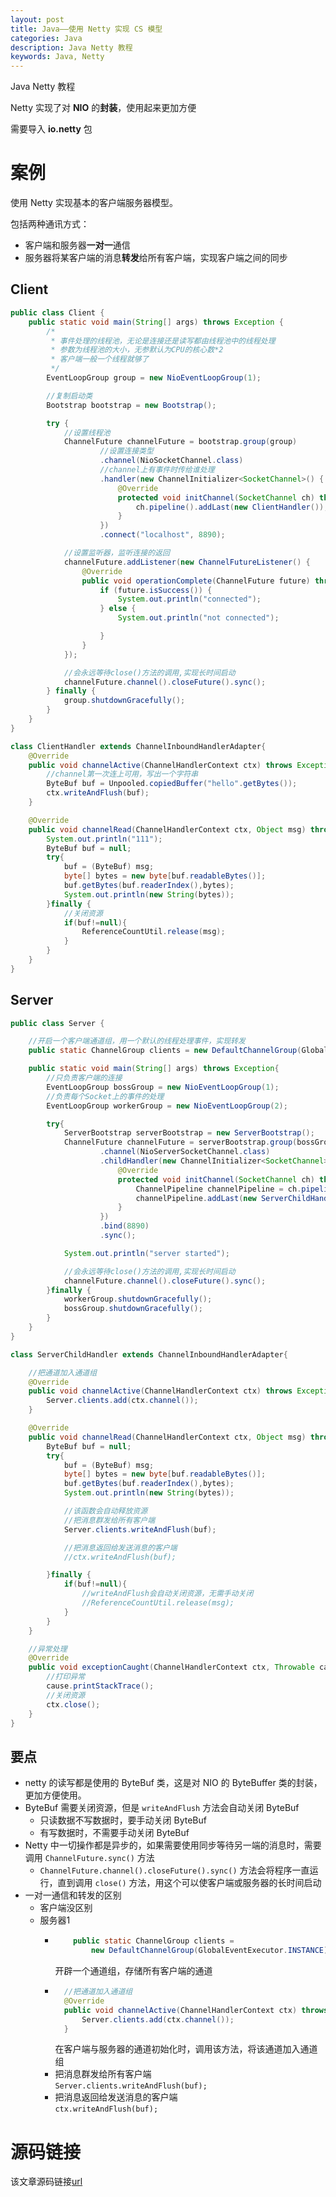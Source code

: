 ```yaml
---
layout: post
title: Java——使用 Netty 实现 CS 模型
categories: Java
description: Java Netty 教程
keywords: Java, Netty
---
```


Java Netty 教程

Netty 实现了对 **NIO** 的**封装**，使用起来更加方便

需要导入 **io.netty** 包

# 案例
使用 Netty 实现基本的客户端服务器模型。

包括两种通讯方式：
- 客户端和服务器**一对一**通信
- 服务器将某客户端的消息**转发**给所有客户端，实现客户端之间的同步

## Client
```java
public class Client {
    public static void main(String[] args) throws Exception {
        /*
         * 事件处理的线程池，无论是连接还是读写都由线程池中的线程处理
         * 参数为线程池的大小，无参默认为CPU的核心数*2
         * 客户端一般一个线程就够了
         */
        EventLoopGroup group = new NioEventLoopGroup(1);

        //复制启动类
        Bootstrap bootstrap = new Bootstrap();

        try {
            //设置线程池
            ChannelFuture channelFuture = bootstrap.group(group)
                    //设置连接类型
                    .channel(NioSocketChannel.class)
                    //channel上有事件时传给谁处理
                    .handler(new ChannelInitializer<SocketChannel>() {
                        @Override
                        protected void initChannel(SocketChannel ch) throws Exception {
                            ch.pipeline().addLast(new ClientHandler());
                        }
                    })
                    .connect("localhost", 8890);

            //设置监听器，监听连接的返回
            channelFuture.addListener(new ChannelFutureListener() {
                @Override
                public void operationComplete(ChannelFuture future) throws Exception {
                    if (future.isSuccess()) {
                        System.out.println("connected");
                    } else {
                        System.out.println("not connected");

                    }
                }
            });

            //会永远等待close()方法的调用,实现长时间启动
            channelFuture.channel().closeFuture().sync();
        } finally {
            group.shutdownGracefully();
        }
    }
}

class ClientHandler extends ChannelInboundHandlerAdapter{
    @Override
    public void channelActive(ChannelHandlerContext ctx) throws Exception {
        //channel第一次连上可用，写出一个字符串
        ByteBuf buf = Unpooled.copiedBuffer("hello".getBytes());
        ctx.writeAndFlush(buf);
    }

    @Override
    public void channelRead(ChannelHandlerContext ctx, Object msg) throws Exception {
        System.out.println("111");
        ByteBuf buf = null;
        try{
            buf = (ByteBuf) msg;
            byte[] bytes = new byte[buf.readableBytes()];
            buf.getBytes(buf.readerIndex(),bytes);
            System.out.println(new String(bytes));
        }finally {
            //关闭资源
            if(buf!=null){
                ReferenceCountUtil.release(msg);
            }
        }
    }
}
```

## Server
```java
public class Server {

    //开启一个客户端通道组，用一个默认的线程处理事件，实现转发
    public static ChannelGroup clients = new DefaultChannelGroup(GlobalEventExecutor.INSTANCE);

    public static void main(String[] args) throws Exception{
        //只负责客户端的连接
        EventLoopGroup bossGroup = new NioEventLoopGroup(1);
        //负责每个Socket上的事件的处理
        EventLoopGroup workerGroup = new NioEventLoopGroup(2);

        try{
            ServerBootstrap serverBootstrap = new ServerBootstrap();
            ChannelFuture channelFuture = serverBootstrap.group(bossGroup,workerGroup)
                    .channel(NioServerSocketChannel.class)
                    .childHandler(new ChannelInitializer<SocketChannel>() {
                        @Override
                        protected void initChannel(SocketChannel ch) throws Exception {
                            ChannelPipeline channelPipeline = ch.pipeline();
                            channelPipeline.addLast(new ServerChildHandler());
                        }
                    })
                    .bind(8890)
                    .sync();

            System.out.println("server started");

            //会永远等待close()方法的调用,实现长时间启动
            channelFuture.channel().closeFuture().sync();
        }finally {
            workerGroup.shutdownGracefully();
            bossGroup.shutdownGracefully();
        }
    }
}

class ServerChildHandler extends ChannelInboundHandlerAdapter{

    //把通道加入通道组
    @Override
    public void channelActive(ChannelHandlerContext ctx) throws Exception {
        Server.clients.add(ctx.channel());
    }

    @Override
    public void channelRead(ChannelHandlerContext ctx, Object msg) throws Exception {
        ByteBuf buf = null;
        try{
            buf = (ByteBuf) msg;
            byte[] bytes = new byte[buf.readableBytes()];
            buf.getBytes(buf.readerIndex(),bytes);
            System.out.println(new String(bytes));

            //该函数会自动释放资源
            //把消息群发给所有客户端
            Server.clients.writeAndFlush(buf);

            //把消息返回给发送消息的客户端
            //ctx.writeAndFlush(buf);

        }finally {
            if(buf!=null){
                //writeAndFlush会自动关闭资源，无需手动关闭
                //ReferenceCountUtil.release(msg);
            }
        }
    }

    //异常处理
    @Override
    public void exceptionCaught(ChannelHandlerContext ctx, Throwable cause) throws Exception {
        //打印异常
        cause.printStackTrace();
        //关闭资源
        ctx.close();
    }
}
```
## 要点
- netty 的读写都是使用的 ByteBuf 类，这是对 NIO 的 ByteBuffer 类的封装，更加方便使用。
- ByteBuf 需要关闭资源，但是 `writeAndFlush` 方法会自动关闭 ByteBuf
	- 只读数据不写数据时，要手动关闭 ByteBuf
	- 有写数据时，不需要手动关闭 ByteBuf
- Netty 中一切操作都是异步的，如果需要使用同步等待另一端的消息时，需要调用 `ChannelFuture.sync()` 方法
	- `ChannelFuture.channel().closeFuture().sync()` 方法会将程序一直运行，直到调用 `close()` 方法，用这个可以使客户端或服务器的长时间启动
- 一对一通信和转发的区别
	- 客户端没区别
	- 服务器1
		- ```java
			  public static ChannelGroup clients = 
				  new DefaultChannelGroup(GlobalEventExecutor.INSTANCE);
		  ```
		  开辟一个通道组，存储所有客户端的通道
		- ```java
			//把通道加入通道组
			@Override
			public void channelActive(ChannelHandlerContext ctx) throws Exception {
				Server.clients.add(ctx.channel());
			}
		  ```
		  在客户端与服务器的通道初始化时，调用该方法，将该通道加入通道组
		- 把消息群发给所有客户端<br>
            `Server.clients.writeAndFlush(buf);`
		- 把消息返回给发送消息的客户端<br>
			`ctx.writeAndFlush(buf);`

# 源码链接
该文章源码链接[url](url)